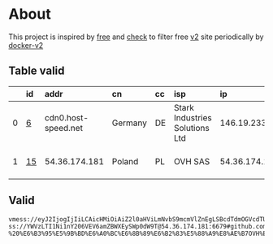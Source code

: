 
# About

This project is inspired by [free](https://github.com/freefq/free) and [check](https://github.com/yeahwu/check) to filter free [v2](https://github.com/v2fly/v2ray-core) site periodically by [docker-v2](https://hub.docker.com/r/v2ray/official)

    

## Table valid
|    | id                   | addr                | cn      | cc   | isp                            | ip             | chatgpt          |
|---:|:---------------------|:--------------------|:--------|:-----|:-------------------------------|:---------------|:-----------------|
|  0 | [6](config/6.json)   | cdn0.host-speed.net | Germany | DE   | Stark Industries Solutions Ltd | 146.19.233.202 | Yes (Region: DE) |
|  1 | [15](config/15.json) | 54.36.174.181       | Poland  | PL   | OVH SAS                        | 54.36.174.181  | Yes (Region: FR) |

## Valid
```
vmess://eyJ2IjogIjIiLCAicHMiOiAiZ2l0aHViLmNvbS9mcmVlZnEgLSBcdTdmOGVcdTU2ZmRDbG91ZEZsYXJlXHU1MTZjXHU1M2Y4Q0ROXHU4MjgyXHU3MGI5IDYiLCAiYWRkIjogImNkbjAuaG9zdC1zcGVlZC5uZXQiLCAicG9ydCI6ICI4MCIsICJpZCI6ICJmZDY0NzEwYS0zNWVhLTRiOTAtOWZkZC05MDcyZTZjMmJhNzEiLCAiYWlkIjogIjAiLCAic2N5IjogImF1dG8iLCAibmV0IjogIndzIiwgInR5cGUiOiAibm9uZSIsICJob3N0IjogImNkbi52cG5zZWxsLmJlYXV0eSIsICJwYXRoIjogIi8iLCAidGxzIjogIiIsICJzbmkiOiAiIiwgImFscG4iOiAiIn0=
ss://YWVzLTI1Ni1nY206VEV6amZBWXEySWp0dW9T@54.36.174.181:6679#github.com/freefq%20-%20%E6%B3%95%E5%9B%BD%E6%A0%BC%E6%8B%89%E6%B2%83%E5%88%A9%E8%AE%B7OVH%E6%95%B0%E6%8D%AE%E4%B8%AD%E5%BF%83%2015
```

